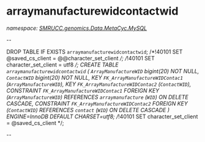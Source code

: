﻿# arraymanufacturewidcontactwid
_namespace: [SMRUCC.genomics.Data.MetaCyc.MySQL](./index.md)_

--
 
 DROP TABLE IF EXISTS `arraymanufacturewidcontactwid`;
 /*!40101 SET @saved_cs_client = @@character_set_client */;
 /*!40101 SET character_set_client = utf8 */;
 CREATE TABLE `arraymanufacturewidcontactwid` (
 `ArrayManufactureWID` bigint(20) NOT NULL,
 `ContactWID` bigint(20) NOT NULL,
 KEY `FK_ArrayManufactureWIDContac1` (`ArrayManufactureWID`),
 KEY `FK_ArrayManufactureWIDContac2` (`ContactWID`),
 CONSTRAINT `FK_ArrayManufactureWIDContac1` FOREIGN KEY (`ArrayManufactureWID`) REFERENCES `arraymanufacture` (`WID`) ON DELETE CASCADE,
 CONSTRAINT `FK_ArrayManufactureWIDContac2` FOREIGN KEY (`ContactWID`) REFERENCES `contact` (`WID`) ON DELETE CASCADE
 ) ENGINE=InnoDB DEFAULT CHARSET=utf8;
 /*!40101 SET character_set_client = @saved_cs_client */;
 
 --




